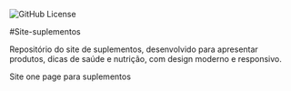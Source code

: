 ![GitHub License](https://img.shields.io/github/license/oliveirarique12/site-suplementos)

#Site-suplementos


Repositório do site de suplementos, desenvolvido para apresentar produtos, dicas de saúde e nutrição, com design moderno e responsivo.




Site one page para suplementos

